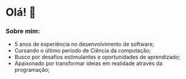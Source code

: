 # Olá! 👋

### Sobre mim:

- 5 anos de experiência no desenvolvimento de software;
- Cursando o último período de Ciência da computação;
- Busco por desafios estimulantes e oportunidades de aprendizado;
- Apaixonado por transformar ideias em realidade através da programação;
